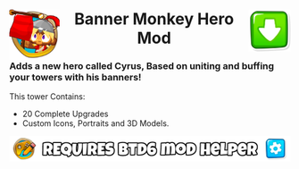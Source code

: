 <h1 align="center">
<a href="https://github.com/hubor0/BannerMonkeyHero/releases/latest/download/BannerMonkey.dll">
    <img align="left" alt="Icon" height="90" src="Icon.png">
    <img align="right" alt="Download" height="75" src="https://raw.githubusercontent.com/gurrenm3/BTD-Mod-Helper/master/BloonsTD6%20Mod%20Helper/Resources/DownloadBtn.png">
</a>
Banner Monkey Hero Mod
</h1>

### Adds a new hero called Cyrus, Based on uniting and buffing your towers with his banners!

This tower Contains:
* 20 Complete Upgrades
* Custom Icons, Portraits and 3D Models.

[![Requires BTD6 Mod Helper](https://raw.githubusercontent.com/gurrenm3/BTD-Mod-Helper/master/banner.png)](https://github.com/gurrenm3/BTD-Mod-Helper#readme)